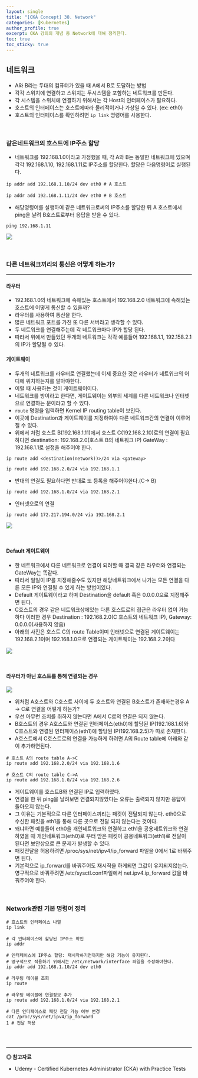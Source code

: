 ```yaml
---
layout: single
title: "[CKA Concept] 38. Network"
categories: [Kubernetes]
author_profile: true
excerpt: CKA 강의의 개념 중 Network에 대해 정리한다. 
toc: true
toc_sticky: true
---
```


## 네트워크
- A와 B라는 두대의 컴퓨터가 있을 때 A에서 B로 도달하는 방법
- 각각 스위치에 연결하고 스위치는 두시스템을 포함하는 네트워크를 만든다.
- 각 시스템을 스위치에 연결하기 위해서는 각 Host의 인터페이스가 필요하다.
- 호스트의 인터페이스는 호스트에따라 물리적이거나 가상일 수 있다. (ex: eth0)
- 호스트의 인터페이스를 확인하려면 ```ip link``` 명령어를 사용한다.
<br>

### 같은네트워크의 호스트에 IP주소 할당

- 네트워크를 192.168.1.0이라고 가정했을 때, 각 A와 B는 동일한 네트워크에 있으며 각각  192.168.1.10, 192.168.1.11로 IP주소를 할당한다. 할당은 다음명령어로 실행된다.

```
ip addr add 192.168.1.10/24 dev eth0 # A 호스트

ip addr add 192.168.1.11/24 dev eth0 # B 호스트
```

- 해당명령어를 실행하여 같은 네트워크로써의 IP주소를 할당한 뒤 A 호스트에서 ping을 날려 B호스트로부터 응답을 받을 수 있다.

```
ping 192.168.1.11
```

![](/assets/img/kubernetes/39_network_1.png)


<br>

### 다른 네트워크끼리의 통신은 어떻게 하는가?
-----------------------------------

#### 라우터
- 192.168.1.0의 네트워크에 속해있는 호스트에서 192.168.2.0 네트워크에 속해있는 호스트에 어떻게 통신할 수 있을까?
- 라우터를 사용하여 통신을 한다.
- 많은 네트워크 포트를 가진 또 다른 서버라고 생각할 수 있다.
- 두 네트워크를 연결해주는데 각 네트워크마다 IP가 할당 된다.
- 따라서 위에서 만들었던 두개의 네트워크는 각각 예를들어 192.168.1.1, 192.158.2.1의 IP가 할당될 수 있다.

#### 게이트웨이
- 두개의 네트워크를 라우터로 연결했는데 이제 중요한 것은 라우터가 네트워크의 어디에 위치하는지를 알아야한다.
- 이럴 때 사용하는 것이 게이트웨이이다.
- 네트워크를 방이라고 한다면, 게이트웨이는 외부의 세계를 다른 네트워크나 인터넷으로 연결하는 문이라고 할 수 있다.
- ```route``` 명령을 입력하면 Kernel IP routing table이 보인다.
- 이곳에 Destination과 게이트웨이를 지정하여야 다른 네트워크간의 연결이 이루어질 수 있다.
- 위에서 처럼 호스트 B(192.168.1.11)에서 호스트 C(192.168.2.10)로의 연결이 필요하다면 destination: 192.168.2.0(호스트 B의 네트워크 IP) GateWay : 192.168.1.1로 설정을 해주어야 한다.

```
ip route add <destination(network))>/24 via <gateway>

ip route add 192.168.2.0/24 via 192.168.1.1
```

- 반대의 연결도 필요하다면 반대로 또 등록을 해주어야한다.(C-> B)

```
ip route add 192.168.1.0/24 via 192.168.2.1
```

- 인터넷으로의 연결

```
ip route add 172.217.194.0/24 via 192.168.2.1
```

![](/assets/img/kubernetes/39_network_2.png)

<br>

#### Default 게이트웨이
- 한 네트워크에서 다른 네트워크로 연결이 되려할 때 결국 같은 라우터와 연결되는 GateWay는 똑같다.
- 따라서 일일이 IP를 지정해줄수도 있지만 해당네트워크에서 나가는 모든 연결을 다른 모든 IP와 연결될 수 있게 하는 방법이있다.
- Default 게이트웨이라고 하며 Destination을 default 혹은 0.0.0.0으로 지정해주면 된다.
- C호스트의 경우 같은 네트워크상에있는 다른 호스트로의 접근은 라우터 없이 가능하다 이러한 경우
Destination : 192.168.2.0(C 호스트의 네트워크 IP), Gateway: 0.0.0.0(사용하지 않음)
- 아래의 사진은 호스트 C의 route Table이며 인터넷으로 연결된 게이트웨이는 192.168.2.1이며 192.168.1.0으로 연결되는 게이트웨이는 192.168.2.2이다

![](/assets/img/kubernetes/39_network_3.png)

<br>

#### 라우터가 아닌 호스트를 통해 연결되는 경우

![](/assets/img/kubernetes/39_network_4.png)

- 위처럼 A호스트와 C호스트 사이에 두 호스트와 연결된 B호스트가 존재하는경우 A -> C로 연결을 어떻게 하는가?
- 우선 아무런 조치를 취하지 않는다면 A에서 C로의 연결은 되지 않는다.
- B호스트의 경우 A호스트와 연결된 인터페이스(eth0)에 할당된 IP(192.168.1.6)와 C호스트와 연결된 인터페이스(eth1)에 할당된 IP(192.168.2.5)가 따로 존재한다.
- A호스트에서 C호스트로의 연결을 가능하게 하려면 A의 Route table에 아래와 같이 추가하면된다.

```
# 호스트 A의 route table A->C
ip route add 192.168.2.0/24 via 192.168.1.6

# 호스트 C의 route table C->A
ip route add 192.168.1.0/24 via 192.168.2.6
```
- 게이트웨이를 호스트B와 연결된 IP로 입력하였다.
- 연결을 한 뒤 ping을 날려보면 연결되지않았다는 오류는 출력되지 않지만 응답이 돌아오지 않는다.
- 그 이유는 기본적으로 다른 인터페이스끼리는 패킷이 전달되지 않는다. eth0으로 수신한 패킷을 eth1을 통해 다른 곳으로 전달 되지 않는다는 것이다.
- 왜냐하면 예를들어 eth0을 개인네트워크와 연결하고 eth1을 공용네트워크와 연결하였을 때 개인네트워크(eth0)로 부터 받은 패킷이 공용네트워크(eth1)로 전달이 된다면 보안상으로 큰 문제가 발생할 수 있다.
- 패킷전달을 허용하려면 /proc/sys/net/ipv4/ip_forward 파일을 0에서 1로 바꿔주면 된다.
- 기본적으로 ip_forward를 바꿔주어도 재시작을 하게되면 그값이 유지되지않는다. 영구적으로 바꿔주려면 /etc/sysctl.conf파일에서 net.ipv4.ip_forward 값을 바꿔주어야 한다.

<br>

### Network관련 기본 명령어 정리

```
# 호스트의 인터페이스 나열
ip link

# 각 인터페이스에 할당된 IP주소 확인
ip addr

# 인터페이스에 IP주소 할당: 재시작하기전까지만 해당 기능이 유지된다.
# 영구적으로 적용하기 위해서는 /etc/network/interface 파일을 수정해야한다.
ip addr add 192.168.1.10/24 dev eth0

# 라우팅 테이블 조회
ip route

# 라우팅 테이블에 연결정보 추가
ip route add 192.168.1.0/24 via 192.168.2.1

# 다른 인터페이스로 패킷 전달 가능 여부 변경
cat /proc/sys/net/ipv4/ip_forward
1 # 전달 허용


```







<br>

------------------
**◎ 참고자료**
- Udemy - Certified Kubernetes Administrator (CKA) with Practice Tests
